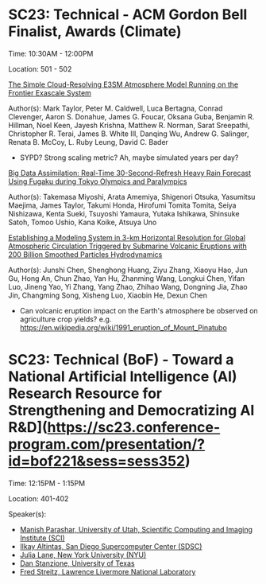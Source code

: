 # SC23: Technical - ACM Gordon Bell Finalist, Awards (Climate)

Time: 10:30AM - 12:00PM

Location: 501 - 502

[The Simple Cloud-Resolving E3SM Atmosphere Model Running on the Frontier Exascale System](https://sc23.conference-program.com/presentation/?id=gbv102&sess=sess298)

Author(s): Mark Taylor, Peter M. Caldwell, Luca Bertagna, Conrad Clevenger, Aaron S. Donahue, James G. Foucar, Oksana Guba, Benjamin R. Hillman, Noel Keen, Jayesh Krishna, 
Matthew R. Norman, Sarat Sreepathi, Christopher R. Terai, James B. White III, Danqing Wu, Andrew G. Salinger, Renata B. McCoy, L. Ruby Leung, David C. Bader

- SYPD? Strong scaling metric? Ah, maybe simulated years per day?


[Big Data Assimilation: Real-Time 30-Second-Refresh Heavy Rain Forecast Using Fugaku during Tokyo Olympics and Paralympics](https://sc23.conference-program.com/presentation/?id=gbv104&sess=sess298)

Author(s): Takemasa Miyoshi, Arata Amemiya, Shigenori Otsuka, Yasumitsu Maejima, James Taylor, Takumi Honda, Hirofumi Tomita Tomita, Seiya Nishizawa, Kenta Sueki, 
Tsuyoshi Yamaura, Yutaka Ishikawa, Shinsuke Satoh, Tomoo Ushio, Kana Koike, Atsuya Uno


[Establishing a Modeling System in 3-km Horizontal Resolution for Global Atmospheric Circulation Triggered by Submarine Volcanic Eruptions with 200 Billion Smoothed Particles Hydrodynamics](https://sc23.conference-program.com/presentation/?id=gbv103&sess=sess298)

Author(s): Junshi Chen, Shenghong Huang, Ziyu Zhang, Xiaoyu Hao, Jun Gu, Hong An, Chun Zhao, Yan Hu, Zhanming Wang, Longkui Chen, Yifan Luo, Jineng Yao, Yi Zhang, Yang Zhao, Zhihao Wang, Dongning Jia, Zhao Jin, Changming Song, Xisheng Luo, Xiaobin He, Dexun Chen

- Can volcanic eruption impact on the Earth's atmosphere be observed on agriculture crop yields? e.g. https://en.wikipedia.org/wiki/1991_eruption_of_Mount_Pinatubo


# SC23: Technical (BoF) - Toward a National Artificial Intelligence (AI) Research Resource for Strengthening and Democratizing AI R&D](https://sc23.conference-program.com/presentation/?id=bof221&sess=sess352)

Time: 12:15PM - 1:15PM

Location: 401-402

Speaker(s):
- [Manish Parashar, University of Utah, Scientific Computing and Imaging Institute (SCI)](https://sc23.conference-program.com/presenter/?uid=219293)
- [Ilkay Altintas, San Diego Supercomputer Center (SDSC)](https://sc23.conference-program.com/presenter/?uid=725343)
- [Julia Lane, New York University (NYU)](https://sc23.conference-program.com/presenter/?uid=2429709291129793988)
- [Dan Stanzione, University of Texas](https://sc23.conference-program.com/presenter/?uid=346753)
- [Fred Streitz, Lawrence Livermore National Laboratory](https://sc23.conference-program.com/presenter/?uid=396343)
